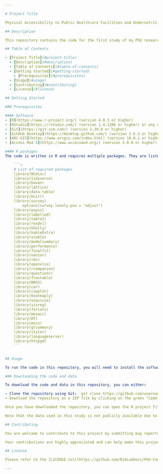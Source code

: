 ```yaml
---

# Project Title

Physical Accessibility to Public Healthcare Facilities and Undernutrition in Children Under-5 in Uganda

## Description

This repository contains the code for the first study of my PhD research in the Global Health Unit at the University Medical Center Groningen (UMCG). Study 1 is an analysis of the impact of physical accessibility on undernutrition outcomes in children under-5 in Uganda.

## Table of Contents

- [Project Title](#project-title)
  - [Description](#description)
  - [Table of Contents](#table-of-contents)
  - [Getting Started](#getting-started)
    - [Prerequisites](#prerequisites)
  - [Usage](#usage)
  - [Contributing](#contributing)
  - [License](#license)

## Getting Started

### Prerequisites

#### Software
- [R](https://www.r-project.org/) (version 4.0.3 or higher)
- [RStudio](https://rstudio.com/) (version 1.4.1106 or higher) or any other IDE for R
- [Git](https://git-scm.com/) (version 2.30.0 or higher)
- [GitHub Desktop](https://desktop.github.com/) (version 2.6.3 or higher) or any other Git client
- [ARC-GIS](https://www.arcgis.com/index.html) (version 10.8.1 or higher) or any other GIS software
- [Access Mod 5](https://www.accessmod.org/) (version 5.0.0 or higher)

#### R packages
The code is written in R and requires multiple packages. They are listed below:

    ```r
    # List of required packages
    library(NCmisc)
    library(tidyverse)
    library(haven)
    library(lattice)
    library(data.table)
    library(knitr)
    library(survey)
        options(survey.lonely.psu = "adjust")
    library(expss)
    library(labelled)
    library(table1)
    library(readxl)
    library(GGally)
    library(kableExtra)
    library(xtable)
    library(modelsummary)
    library(performance)
    library(finalfit)
    library(naniar)
    library(rms)
    library(openxlsx)
    library(rcompanion)
    library(questionr)
    library(flextable)
    library(MASS)
    library(car)
    library(cowplot)
    library(heatmaply)
    library(esquisse)
    library(visreg)
    library(forcats)
    library(mosaic)
    library(DT)
    library(mice)
    library(gtsummary)
    library(styler)
    library(languageserver)
    library(httpgd)
    ```


## Usage

To run the code in this repository, you will need to install the software above and download the code and data. The following sections explain how to do this.:

### Downloading the code and data

To download the code and data in this repository, you can either:

- Clone the repository using Git: `git clone https://github.com/username/repository.git`
- Download the repository as a ZIP file by clicking on the green "Code" button on the repository homepage and selecting "Download ZIP"

Once you have downloaded the repository, you can open the R project file (`PhD-Code.Rproj`) in RStudio and run the code in the various R scripts.

Note that the data used in this study is not publicly available due to privacy concerns. However, the code can be run on other datasets with similar variables and structure.

## Contributing

You are welcome to contribute to this project by submitting bug reports, suggesting improvements, or sending pull requests. However, it is advisable to first contact the project owner, Rik Lubbers, at [r.u.lubbers@rug.nl](mailto:r.u.lubbers@rug.nl) or [r.u.lubbers@umcg.nl](mailto:r.u.lubbers@umcg.nl) to discuss your ideas or changes before making any contributions.

Your contributions are highly appreciated and can help make this project better. Please follow the guidelines and best practices for contributing outlined in the [CONTRIBUTING.md](https://github.com/RikLubbers/PhD-Code/blob/main/CONTRIBUTING.md) file.

## License

Please refer to the [LICENSE.txt](https://github.com/RikLubbers/PhD-Code/blob/main/LICENSE.txt) file in the top directory for details.

---
```

